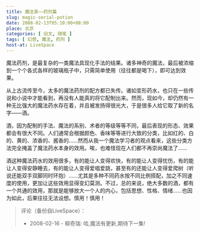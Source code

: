 ```yaml
---
title: 魔法录——药剂篇
slug: magic-serial-potion
date: 2008-02-13T05:10:00+08:00
place: 北京
categories: [ 旧文, 随笔 ]
tags: [ 幻想, 魔法, 药剂 ]
host-at: LiveSpace
---
```

魔法药剂，是最复杂的一类魔法具现化手法的结果。诸多神奇的魔法，最后被浓缩到一个个各式各样的玻璃瓶子中，只需简单使用（往往都是喝下），即可达到效果。

从上古流传至今，太多的魔法药剂的配方都已失传。诸如变形药水，也只在一些传说和小说中才能看到，再没有人能真的将它配制出来。然而，现如今，却仍然有一种无比强大的魔法药水存在着，并且被发扬得很光大，于是很多人给它取了新的名字——酒。

酒，因为配制的手法、魔法的系别、术者的等级等等不同，最后表现的形态、效果都会有很大不同。人们通常会根据颜色、香味等等进行大致的分类，比如红的、白的、黄的、浓香的、酱香的……然而从我一个魔法学习者的观点看来，这些分类方法完全掩盖了魔法药水本身的效用。唉，也难怪现在人们都不再崇尚魔法了……

酒这种魔法药水的效用很多，有的能让人变得欢快，有的能让人变得忧伤，有的能让人变得安静睡去，有的能让人变得爱唱爱跳，甚至有的还能让人变得爱爬树（听说还能双手双脚同时环抱）……尤其是多种不同药水按不同比例搭配，加之不同速度的使用，更加让这些效用显得变幻莫测。不过，总的来说，绝大多数的酒，都有一个共通的效用，那就是能够放大一个人的内心，包括思想、性格、情绪……也因为如此，后果往往无法设想。慎用！慎用！

> 评论（备份自LiveSpace）：
>
> * 2008-02-16 - 柳奇瑞: 哈,魔法有更新,期待下一集!
